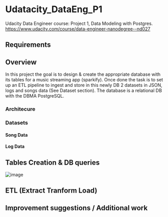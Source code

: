 # Udatacity_DataEng_P1
Udacity Data Engineer course:  Project 1, Data Modeling with Postgres.
https://www.udacity.com/course/data-engineer-nanodegree--nd027 

## Requirements


## Overview

In this project the goal is to design & create the appropriate database with its tables for a music streaming app (sparkify).
Once done the task is to set up an ETL pipeline to ingest and store in this newly DB 2 datasets in JSON, logs and songs data (See Dataset section).
The database is a relational DB with the DBMA PostgreSQL.

### Architecure


### Datasets

#### Song Data

#### Log Data

## Tables Creation & DB queries

![image](https://user-images.githubusercontent.com/32632731/141192328-6a415d71-9bb5-4c78-95c7-ee628d0c8041.png)

## ETL (Extract Tranform Load)

## Improvement suggestions / Additional work
